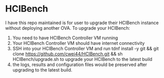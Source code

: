 # HCIBench
I have this repo maintained is for user to upgrade their HCIBench instance without deploying another OVA.
To upgrade your HCIBench:
  1. You need to have HCIBench Controller VM running
  2. Your HCIBench Controller VM should have internet connectivity
  3. SSH into your HCIBench Controller VM and run 
  tdnf install -y git && git clone https://github.com/cwei44/HCIBench.git && sh HCIBench/upgrade.sh
  to upgrade your HCIBench to the latest build
  4. the logs, results and configuration files would be preserved after upgrading to the latest build.
